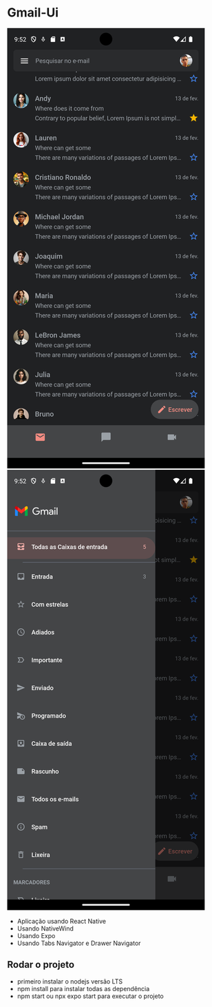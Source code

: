 

# Gmail-Ui
![preview](./.github/image/home.png)
![preview](./.github/image/drawer.png)

- Aplicação usando React Native
- Usando NativeWind
- Usando Expo
- Usando Tabs Navigator e Drawer Navigator

## Rodar o projeto

- primeiro instalar o nodejs versão LTS
- npm install para instalar todas as dependência
- npm start ou npx  expo  start para executar o projeto 